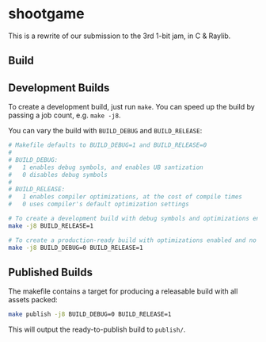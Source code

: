 # shootgame

This is a rewrite of our submission to the 3rd 1-bit jam, in C & Raylib.

## Build

## Development Builds

To create a development build, just run `make`. You can speed up the build by passing a job count, e.g. `make -j8`.

You can vary the build with `BUILD_DEBUG` and `BUILD_RELEASE`:
```sh
# Makefile defaults to BUILD_DEBUG=1 and BUILD_RELEASE=0
# 
# BUILD_DEBUG:
#   1 enables debug symbols, and enables UB santization
#   0 disables debug symbols
#
# BUILD_RELEASE:
#   1 enables compiler optimizations, at the cost of compile times
#   0 uses compiler's default optimization settings

# To create a development build with debug symbols and optimizations enabled:
make -j8 BUILD_RELEASE=1

# To create a production-ready build with optimizations enabled and no debug symbols:
make -j8 BUILD_DEBUG=0 BUILD_RELEASE=1
```

## Published Builds

The makefile contains a target for producing a releasable build with all assets packed:

```sh
make publish -j8 BUILD_DEBUG=0 BUILD_RELEASE=1
```

This will output the ready-to-publish build to `publish/`.
